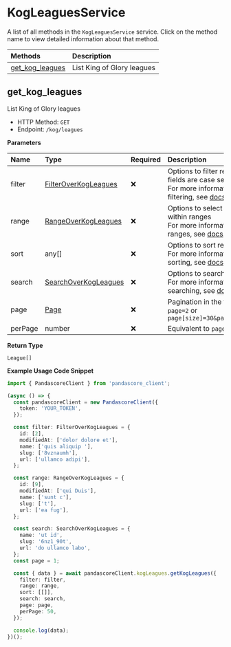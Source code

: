 # KogLeaguesService

A list of all methods in the `KogLeaguesService` service. Click on the method name to view detailed information about that method.

| Methods                             | Description                |
| :---------------------------------- | :------------------------- |
| [get_kog_leagues](#get_kog_leagues) | List King of Glory leagues |

## get_kog_leagues

List King of Glory leagues

- HTTP Method: `GET`
- Endpoint: `/kog/leagues`

**Parameters**

| Name    | Type                                                      | Required | Description                                                                                                                                         |
| :------ | :-------------------------------------------------------- | :------- | :-------------------------------------------------------------------------------------------------------------------------------------------------- |
| filter  | [FilterOverKogLeagues](../models/FilterOverKogLeagues.md) | ❌       | Options to filter results. String fields are case sensitive <br/>For more information on filtering, see [docs](/docs/filtering-and-sorting#filter). |
| range   | [RangeOverKogLeagues](../models/RangeOverKogLeagues.md)   | ❌       | Options to select results within ranges <br/>For more information on ranges, see [docs](/docs/filtering-and-sorting#range).                         |
| sort    | any[]                                                     | ❌       | Options to sort results <br/>For more information on sorting, see [docs](/docs/filtering-and-sorting#sort).                                         |
| search  | [SearchOverKogLeagues](../models/SearchOverKogLeagues.md) | ❌       | Options to search results <br/>For more information on searching, see [docs](/docs/filtering-and-sorting#search).                                   |
| page    | [Page](../models/Page.md)                                 | ❌       | Pagination in the form of `page=2` or `page[size]=30&page[number]=2`                                                                                |
| perPage | number                                                    | ❌       | Equivalent to `page[size]`                                                                                                                          |

**Return Type**

`League[]`

**Example Usage Code Snippet**

```typescript
import { PandascoreClient } from 'pandascore_client';

(async () => {
  const pandascoreClient = new PandascoreClient({
    token: 'YOUR_TOKEN',
  });

  const filter: FilterOverKogLeagues = {
    id: [2],
    modifiedAt: ['dolor dolore et'],
    name: ['quis aliquip '],
    slug: ['8vznaumh'],
    url: ['ullamco adipi'],
  };

  const range: RangeOverKogLeagues = {
    id: [9],
    modifiedAt: ['qui Duis'],
    name: ['sunt c'],
    slug: ['t'],
    url: ['ea fug'],
  };

  const search: SearchOverKogLeagues = {
    name: 'ut id',
    slug: '6nz1_90t',
    url: 'do ullamco labo',
  };
  const page = 1;

  const { data } = await pandascoreClient.kogLeagues.getKogLeagues({
    filter: filter,
    range: range,
    sort: [[]],
    search: search,
    page: page,
    perPage: 50,
  });

  console.log(data);
})();
```

<!-- This file was generated by liblab | https://liblab.com/ -->
